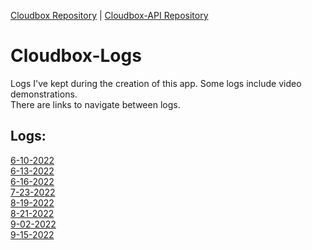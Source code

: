 [Cloudbox Repository](https://github.com/TJ-Albertson/Cloudbox) | [Cloudbox-API Repository](https://github.com/TJ-Albertson/Cloudbox-API)

# Cloudbox-Logs

Logs I've kept during the creation of this app. Some logs include video demonstrations.  
There are links to navigate between logs.

## Logs:
[6-10-2022](Logs/6-10-2022.md)  
[6-13-2022](Logs/6-13-2022.md)  
[6-16-2022](Logs/6-16-2022.md)  
[7-23-2022](Logs/7-23-2022.md)  
[8-19-2022](Logs/8-19-2022.md)  
[8-21-2022](Logs/8-21-2022.md)  
[9-02-2022](Logs/9-02-2022.md)  
[9-15-2022](Logs/9-15-2022.md)  

